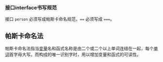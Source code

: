 ### 接口interface书写规范

接口 `person` 必须写成帕斯卡命名规范，`==` 必须写成 `===`。

## 帕斯卡命名法

帕斯卡命名法指当[变量](https://baike.baidu.com/item/变量/3956968)名和函式名称是由二个或二个以上单词连结在一起，每个[单词](https://baike.baidu.com/item/单词/7629019)首字母大写。而构成的唯一识别字时，用以增加变量和函式的可读性。